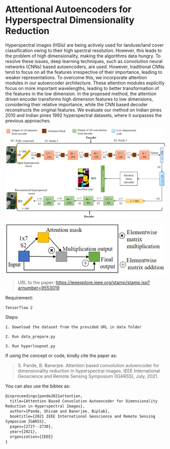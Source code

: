 # Attentional Autoencoders for Hyperspectral Dimensionality Reduction

Hyperspectral images (HSIs) are being actively used for landuse/land cover classification owing to their high spectral resolution. However, this leads to the problem of high dimensionality, making the algorithms data hungry. To resolve these issues, deep learning techniques, such as convolution neural networks (CNNs) based autoencoders, are used. However, traditional CNNs tend to focus on all the features irrespective of their importance, leading to weaker representations. To overcome this, we incorporate attention modules in our autoencoder architecture. These attention modules explicitly focus on more important wavelengths, leading to better transformation of the features in the low dimension. In the proposed method, the attention driven encoder transforms high dimension features to low dimensions, considering their relative importance, while the CNN based decoder reconstructs the original features. We evaluate our method on Indian pines 2010 and Indian pines 1992 hyperspectral datasets, where it surpasses the previous approaches.

![1D Convolutional Autoencoder](images/1DAE.png)

![Attentional module](images/att.png)

>URL to the paper: https://ieeexplore.ieee.org/stamp/stamp.jsp?arnumber=9553019

Requirement:

```
Tensorflow 2
```
Steps:

```
1. Download the dataset from the provided URL in data folder
```
```
2. Run data_prepare.py
```
```
3. Run hyperloopnet.py
```

If using the concept or code, kindly cite the paper as: 
>S. Pande, B. Banerjee. Attention based convolution autoencoder for dimensionality reduction in hyperspectral images. IEEE International Geoscience and Remote Sensing Symposium (IGARSS), July, 2021.

You can also use the bibtex as:
```
@inproceedings{pande2021attention,
  title={Attention Based Convolution Autoencoder for Dimensionality Reduction in Hyperspectral Images},
  author={Pande, Shivam and Banerjee, Biplab},
  booktitle={2021 IEEE International Geoscience and Remote Sensing Symposium IGARSS},
  pages={2727--2730},
  year={2021},
  organization={IEEE}
}
```
